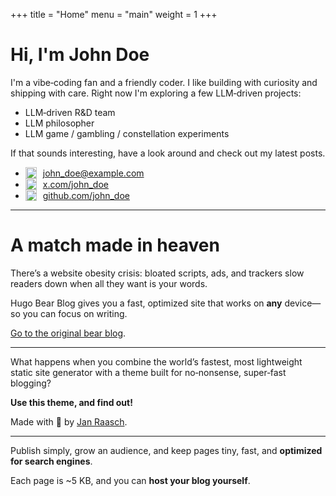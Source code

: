 +++
title = "Home"
menu = "main"
weight = 1
+++

# Hi, I'm John Doe

I'm a vibe‑coding fan and a friendly coder. I like building with curiosity and shipping with care. Right now I'm exploring a few LLM‑driven projects:

- LLM‑driven R&D team
- LLM philosopher
- LLM game / gambling / constellation experiments

If that sounds interesting, have a look around and check out my latest posts.

<ul>
<li><img src="/icons/at-sign.svg" alt="Email" width="18" height="18" style="vertical-align:text-bottom;margin-right:6px;" /> <a href="mailto:john_doe@example.com">john_doe@example.com</a></li>
<li><img src="/icons/x.svg" alt="X" width="18" height="18" style="vertical-align:text-bottom;margin-right:6px;" /> <a href="https://x.com/john_doe">x.com/john_doe</a></li>
<li><img src="/icons/github.svg" alt="GitHub" width="18" height="18" style="vertical-align:text-bottom;margin-right:6px;" /> <a href="https://github.com/john_doe">github.com/john_doe</a></li>
</ul>

---

# A match made in heaven

There’s a website obesity crisis: bloated scripts, ads, and trackers slow readers down when all they want is your words.

Hugo Bear Blog gives you a fast, optimized site that works on **any** device—so you can focus on writing.

[Go to the original bear blog](https://bearblog.dev/).

---

What happens when you combine the world’s fastest, most lightweight static site generator with a theme built for no‑nonsense, super‑fast blogging?

**Use this theme, and find out!**

Made with 💟 by [Jan Raasch](https://www.janraasch.com).

---

Publish simply, grow an audience, and keep pages tiny, fast, and **optimized for search engines**.

Each page is ~5 KB, and you can **host your blog yourself**.

